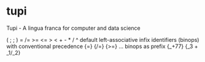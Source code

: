 # tupi
Tupi - A lingua franca for computer and data science

( ; ; )
= /= >= <= > < + - * / ^    default left-associative infix identifiers (binops) with conventional precedence
{=}  {/=}  {>=} ...         binops as prefix
{_+77}  {_3 + _1/_2}
